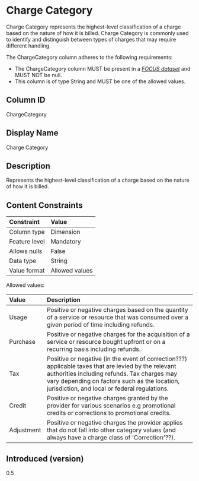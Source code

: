 # Charge Category

Charge Category represents the highest-level classification of a charge based on the nature of how it is billed. Charge Category is commonly used to identify and distinguish between types of charges that may require different handling.

The ChargeCategory column adheres to the following requirements:

* The ChargeCategory column MUST be present in a [*FOCUS dataset*](#glossary:FOCUS-dataset) and MUST NOT be null.
* This column is of type String and MUST be one of the allowed values.

## Column ID

ChargeCategory

## Display Name

Charge Category

## Description

Represents the highest-level classification of a charge based on the nature of how it is billed.

## Content Constraints

| Constraint      | Value          |
| :-------------- | :------------- |
| Column type     | Dimension      |
| Feature level   | Mandatory      |
| Allows nulls    | False          |
| Data type       | String         |
| Value format    | Allowed values |

Allowed values:

| Value      | Description                          |
| :--------- | :------------------------------------|
| Usage      | Positive or negative charges based on the quantity of a service or resource that was consumed over a given period of time including refunds.     |
| Purchase   | Positive or negative charges for the acquisition of a service or resource bought upfront or on a recurring basis including refunds.              |
| Tax        | Positive or negative (in the event of correction???) applicable taxes that are levied by the relevant authorities including refunds. Tax charges may vary depending on factors such as the location, jurisdiction, and local or federal regulations. |
| Credit      | Positive or negative charges granted by the provider for various scenarios e.g promotional credits or corrections to promotional credits.     |
| Adjustment      | Positive or negative charges the provider applies that do not fall into other category values (and always have a charge class of 'Correction'??).    |


## Introduced (version)

0.5
